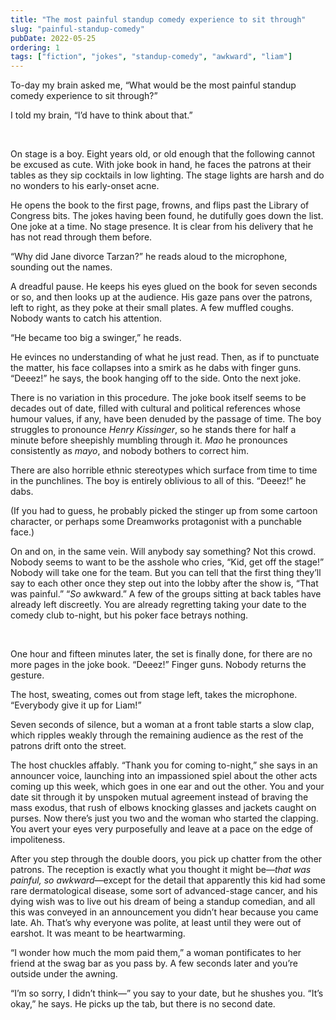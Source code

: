 ```yaml
---
title: "The most painful standup comedy experience to sit through"
slug: "painful-standup-comedy"
pubDate: 2022-05-25
ordering: 1
tags: ["fiction", "jokes", "standup-comedy", "awkward", "liam"]
---
```


<span class="small-caps">To-day my brain asked me</span>, “What would be the most painful standup comedy experience to sit through?”

I told my brain, “I’d have to think about that.”

<br />

On stage is a boy. Eight years old, or old enough that the following cannot be excused as cute. With joke book in hand, he faces the patrons at their tables as they sip cocktails in low lighting. The stage lights are harsh and do no wonders to his early-onset acne.

He opens the book to the first page, frowns, and flips past the Library of Congress bits. The jokes having been found, he dutifully goes down the list. One joke at a time. No stage presence. It is clear from his delivery that he has not read through them before.

“Why did Jane divorce Tarzan?” he reads aloud to the microphone, sounding out the names.

A dreadful pause. He keeps his eyes glued on the book for seven seconds or so, and then looks up at the audience. His gaze pans over the patrons, left to right, as they poke at their small plates. A few muffled coughs. Nobody wants to catch his attention.

“He became too big a swinger,” he reads.

He evinces no understanding of what he just read. Then, as if to punctuate the matter, his face collapses into a smirk as he dabs with finger guns. “Deeez!” he says, the book hanging off to the side. Onto the next joke.

There is no variation in this procedure. The joke book itself seems to be decades out of date, filled with cultural and political references whose humour values, if any, have been denuded by the passage of time. The boy struggles to pronounce _Henry Kissinger_, so he stands there for half a minute before sheepishly mumbling through it. _Mao_ he pronounces consistently as _mayo_, and nobody bothers to correct him.

There are also horrible ethnic stereotypes which surface from time to time in the punchlines. The boy is entirely oblivious to all of this. “Deeez!” he dabs.

(If you had to guess, he probably picked the stinger up from some cartoon character, or perhaps some Dreamworks protagonist with a punchable face.)

On and on, in the same vein. Will anybody say something? Not this crowd. Nobody seems to want to be the asshole who cries, “Kid, get off the stage!” Nobody will take one for the team. But you can tell that the first thing they’ll say to each other once they step out into the lobby after the show is, “That was painful.” “_So_ awkward.” A few of the groups sitting at back tables have already left discreetly. You are already regretting taking your date to the comedy club to-night, but his poker face betrays nothing.

<br />

One hour and fifteen minutes later, the set is finally done, for there are no more pages in the joke book. “Deeez!” Finger guns. Nobody returns the gesture.

The host, sweating, comes out from stage left, takes the microphone. “Everybody give it up for Liam!”

Seven seconds of silence, but a woman at a front table starts a slow clap, which ripples weakly through the remaining audience as the rest of the patrons drift onto the street.

The host chuckles affably. “Thank you for coming to-night,” she says in an announcer voice, launching into an impassioned spiel about the other acts coming up this week, which goes in one ear and out the other. You and your date sit through it by unspoken mutual agreement instead of braving the mass exodus, that rush of elbows knocking glasses and jackets caught on purses. Now there’s just you two and the woman who started the clapping. You avert your eyes very purposefully and leave at a pace on the edge of impoliteness.

After you step through the double doors, you pick up chatter from the other patrons. The reception is exactly what you thought it might be—_that was painful, so awkward_—except for the detail that apparently this kid had some rare dermatological disease, some sort of advanced-stage cancer, and his dying wish was to live out his dream of being a standup comedian, and all this was conveyed in an announcement you didn’t hear because you came late. Ah. That’s why everyone was polite, at least until they were out of earshot. It was meant to be heartwarming.

“I wonder how much the mom paid them,” a woman pontificates to her friend at the swag bar as you pass by. A few seconds later and you’re outside under the awning.

“I’m so sorry, I didn’t think—” you say to your date, but he shushes you. “It’s okay,” he says. He picks up the tab, but there is no second date.